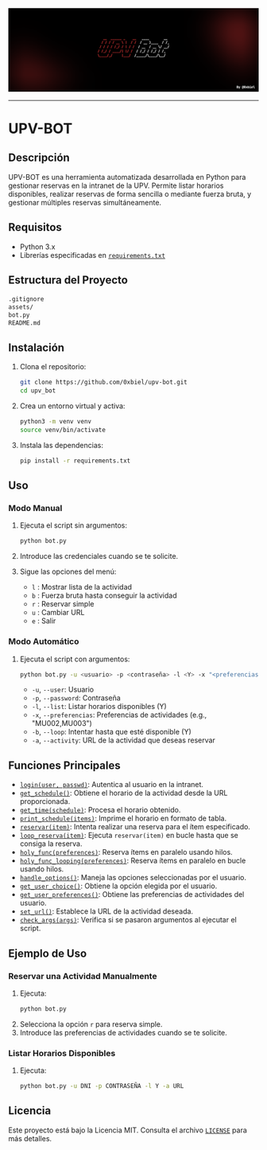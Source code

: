 <img src="assets/header.svg" width="1500px"/>

----
# UPV-BOT

## Descripción
UPV-BOT es una herramienta automatizada desarrollada en Python para gestionar reservas en la intranet de la UPV. Permite listar horarios disponibles, realizar reservas de forma sencilla o mediante fuerza bruta, y gestionar múltiples reservas simultáneamente.

## Requisitos
- Python 3.x
- Librerías especificadas en [`requirements.txt`](requirements.txt)

## Estructura del Proyecto
```
.gitignore
assets/
bot.py
README.md
```

## Instalación
1. Clona el repositorio:
    ```sh
    git clone https://github.com/0xbiel/upv-bot.git
    cd upv_bot
    ```

2. Crea un entorno virtual y activa:
    ```sh
    python3 -m venv venv
    source venv/bin/activate
    ```

3. Instala las dependencias:
    ```sh
    pip install -r requirements.txt
    ```

## Uso
### Modo Manual
1. Ejecuta el script sin argumentos:
    ```sh
    python bot.py
    ```

2. Introduce las credenciales cuando se te solicite.

3. Sigue las opciones del menú:
    - `l` : Mostrar lista de la actividad
    - `b` : Fuerza bruta hasta conseguir la actividad
    - `r` : Reservar simple
    - `u` : Cambiar URL
    - `e` : Salir

### Modo Automático
1. Ejecuta el script con argumentos:
    ```sh
    python bot.py -u <usuario> -p <contraseña> -l <Y> -x "<preferencias>" -b <Y> -a "<URL>"
    ```

    - `-u`, `--user`: Usuario
    - `-p`, `--password`: Contraseña
    - `-l`, `--list`: Listar horarios disponibles (Y)
    - `-x`, `--preferencias`: Preferencias de actividades (e.g., "MU002,MU003")
    - `-b`, `--loop`: Intentar hasta que esté disponible (Y)
    - `-a`, `--activity`: URL de la actividad que deseas reservar

## Funciones Principales
- [`login(user, passwd)`](bot.py#L48): Autentica al usuario en la intranet.
- [`get_schedule()`](bot.py#L53): Obtiene el horario de la actividad desde la URL proporcionada.
- [`get_time(schedule)`](bot.py#L83): Procesa el horario obtenido.
- [`print_schedule(items)`](bot.py#L99): Imprime el horario en formato de tabla.
- [`reservar(item)`](bot.py#L167): Intenta realizar una reserva para el ítem especificado.
- [`loop_reserva(item)`](bot.py#L181): Ejecuta `reservar(item)` en bucle hasta que se consiga la reserva.
- [`holy_func(preferences)`](bot.py#L188): Reserva ítems en paralelo usando hilos.
- [`holy_func_looping(preferences)`](bot.py#L201): Reserva ítems en paralelo en bucle usando hilos.
- [`handle_options()`](bot.py#L245): Maneja las opciones seleccionadas por el usuario.
- [`get_user_choice()`](bot.py#L232): Obtiene la opción elegida por el usuario.
- [`get_user_preferences()`](bot.py#L240): Obtiene las preferencias de actividades del usuario.
- [`set_url()`](bot.py#L218): Establece la URL de la actividad deseada.
- [`check_args(args)`](bot.py#L215): Verifica si se pasaron argumentos al ejecutar el script.

## Ejemplo de Uso
### Reservar una Actividad Manualmente
1. Ejecuta:
    ```sh
    python bot.py
    ```
2. Selecciona la opción `r` para reserva simple.
3. Introduce las preferencias de actividades cuando se te solicite.

### Listar Horarios Disponibles
1. Ejecuta:
    ```sh
    python bot.py -u DNI -p CONTRASEÑA -l Y -a URL
    ```

## Licencia
Este proyecto está bajo la Licencia MIT. Consulta el archivo [`LICENSE`](LICENSE.txt) para más detalles.
